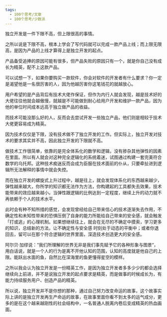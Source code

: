 ```yaml
---
tags:
  - 100个思考/文章
  - 100个思考/少数派
---
```

独立开发是一件下限不高，但上限很高的事情。

之所以说是下限不高，根本上学会了写代码就可以完成一款产品上线；而上限无限高，是因为产品的上线才算得上是独立开发的起点。

产品备受追捧的原因可能有很多，但产品失败的原因只有一个，就是你自己没有成长为精英，配不上这款产品。

可以试想一下，如果你要购买一款软件，你会对软件的开发者有什么要求？你一定是渴望他是一名很厉害的人，因为他越厉害你这笔钱花的就越放心。

用户希望的是产品背后有技术大佬作保证，但作为内行人就会发现，越是技术好的大佬往往他就会越傲慢，就越是不可能做到耐心给用户开发和维护一款产品，因为他的单位时间成本远高于独立做产品的收益。

而技术可能没那么好的人，反而会去尝试开发一些独立产品，他们则是相较于技术大佬更容易成为精英。

因为技术仅仅是下限，没有技术做不了独立开发的工作。但实际上，独立开发对技术的要求其实并不高，因此独立开发的下限就不高。

做技术工作很简单，依靠的是完全体系化的数学和逻辑，没有掺杂其他弹性的因素在里面。所以有人就会对这种完全逻辑化的系统着迷，试图通过构建一套完美符合数学的乌托邦。这种技术痴迷反而会成为臣服在技术面前的仆从，只要牵扯进到逻辑所无法解释的事情中就会失控。

而在独立开发的螺旋式上升过程中，越是往上，就会发现体系化的东西越来越少，弹性越来越大，你所学的知识都无法作为方法，你构建起的工具都失去效果，技术能带来的效应越来越小。当弹性跟逻辑的比例达到一定程度，继续上升的动力就不再依赖于个人的技术水平。

此时会有种不知所措的感觉，会发现曾经给自己带来信心的技术逐渐失去作用，不确定性和未知性带来的恐惧压倒了自身的能力所能给自己带来的安全感，就会触发「打或逃」的心理机制。如果想继续往上，就会在无尽的不确定中摸索，学习更多的知识，总结新的方法，让不确定性与安全感 时刻处于动态的平衡中；或者你退回去，留可以在那个符合逻辑的世界里面，深造技术创造更大的安全感。

阿尔贝·加缪说：“我们所理解的世界无非是我们事先赋予它的各种形象与图景“，用白话说，就是一个人的行为是离不开他认知的范围，认知的高度就是他自己的上限。能跃出水面的鱼，自然比在深海里的鱼更懂得星空的模样。

之所以我会认为独立开发是一份精英工作，是因为独立开发者多多少少的都会选择继续向上前进，并不是说独立开发的起点要求是精英，而是做事的时候成长为，有能力持续服务用户、创造产品的精英。

所以说，独立开发并不是你想的那种，通过自己努力改变命运的故事，这个故事实际上讲的是独立开发再生产命运的故事，在故事里面你看不到太多的运气成分，更多的是在这个越来越刚性的社会结构中，一名普通人脱离内卷后变成精英的热血画面。